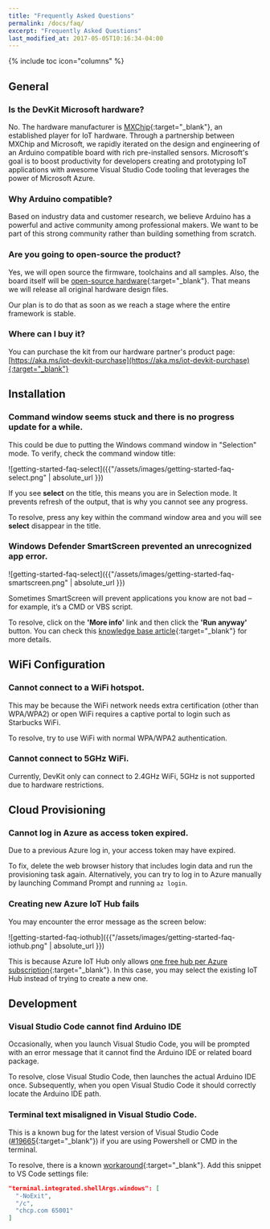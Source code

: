 ```yaml
---
title: "Frequently Asked Questions"
permalink: /docs/faq/
excerpt: "Frequently Asked Questions"
last_modified_at: 2017-05-05T10:16:34-04:00
---
```


{% include toc icon="columns" %}

## General

### Is the DevKit Microsoft hardware?

No. The hardware manufacturer is [MXChip](http://www.mxchip.com){:target="_blank"}, an established player for IoT hardware. Through a partnership between MXChip and Microsoft, we rapidly iterated on the design and engineering of an Arduino compatible board with rich pre-installed sensors. Microsoft's goal is to boost productivity for developers creating and prototyping IoT applications with awesome Visual Studio Code tooling that leverages the power of Microsoft Azure.

### Why Arduino compatible?

Based on industry data and customer research, we believe Arduino has a powerful and active community among professional makers. We want to be part of this strong community rather than building something from scratch.

### Are you going to open-source the product?

Yes, we will open source the firmware, toolchains and all samples. Also, the board itself will be [open-source hardware](https://www.arduino.cc/en/Main/FAQ#toc3){:target="_blank"}. That means we will release all original hardware design files.

Our plan is to do that as soon as we reach a stage where the entire framework is stable.

### Where can I buy it?

You can purchase the kit from our hardware partner's product page: [https://aka.ms/iot-devkit-purchase](https://aka.ms/iot-devkit-purchase){:target="_blank"}

## Installation

### Command window seems stuck and there is no progress update for a while.

This could be due to putting the Windows command window in "Selection" mode. To verify, check the command window title:

![getting-started-faq-select]({{"/assets/images/getting-started-faq-select.png" | absolute_url }})

If you see **select** on the title, this means you are in Selection mode. It prevents refresh of the output, that is why you cannot see any progress.

To resolve, press any key within the command window area and you will see **select** disappear in the title.

### Windows Defender SmartScreen prevented an unrecognized app error.

![getting-started-faq-select]({{"/assets/images/getting-started-faq-smartscreen.png" | absolute_url }})

Sometimes SmartScreen will prevent applications you know are not bad – for example, it’s a CMD or VBS script.

To resolve, click on the **'More info'** link and then click the **'Run anyway'** button. You can check this [knowledge base article](https://www.itsupportguides.com/knowledge-base/windows-10/windows-defender-smartscreen-prevented-an-unrecognized-app-error/){:target="_blank"} for more details.

## WiFi Configuration

### Cannot connect to a WiFi hotspot.

This may be because the WiFi network needs extra certification (other than WPA/WPA2) or open WiFi requires a captive portal to login such as Starbucks WiFi.

To resolve, try to use WiFi with normal WPA/WPA2 authentication.

### Cannot connect to 5GHz WiFi.

Currently, DevKit only can connect to 2.4GHz WiFi, 5GHz is not supported due to hardware restrictions.

## Cloud Provisioning

### Cannot log in Azure as access token expired.

Due to a previous Azure log in, your access token may have expired. 

To fix, delete the web browser history that includes login data and run the provisioning task again. Alternatively, you can try to log in to Azure manually by launching Command Prompt and running `az login`.

### Creating new Azure IoT Hub fails

You may encounter the error message as the screen below:

![getting-started-faq-iothub]({{"/assets/images/getting-started-faq-iothub.png" | absolute_url }})

This is because Azure IoT Hub only allows [one free hub per Azure subscription](https://docs.microsoft.com/en-us/azure/iot-hub/iot-hub-create-through-portal){:target="_blank"}. In this case, you may select the existing IoT Hub instead of trying to create a new one.

## Development

### Visual Studio Code cannot find Arduino IDE

Occasionally, when you launch Visual Studio Code, you will be prompted with an error message that it cannot find the Arduino IDE or related board package.

To resolve, close Visual Studio Code, then launches the actual Arduino IDE once. Subsequently, when you open Visual Studio Code it should correctly locate the Arduino IDE path.

### Terminal text misaligned in Visual Studio Code.

This is a known bug for the latest version of Visual Studio Code ([#19665](https://github.com/Microsoft/vscode/issues/19665){:target="_blank"}) if you are using Powershell or CMD in the terminal.

To resolve, there is a known [workaround](https://github.com/Microsoft/vscode/issues/19665#issuecomment-294536524){:target="_blank"}. Add this snippet to VS Code settings file:

```json
"terminal.integrated.shellArgs.windows": [
  "-NoExit",
  "/c",
  "chcp.com 65001"
]
```


